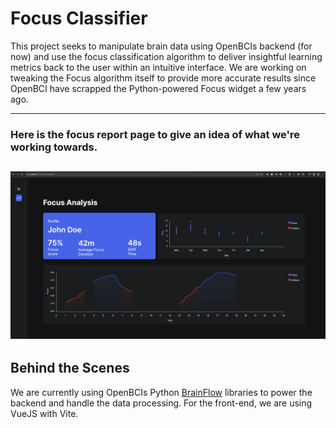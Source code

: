 # Focus Classifier

This project seeks to manipulate brain data using OpenBCIs backend (for now) and use the focus classification algorithm to deliver insightful learning metrics back to the user within an intuitive interface. 
We are working on tweaking the Focus algorithm itself to provide more accurate results since OpenBCI have scrapped the Python-powered Focus widget a few years ago. 

---
### Here is the focus report page to give an idea of what we're working towards.

![Focus Analysis page](./frontend/src/assets/focus_screenshot.png "Focus Analysis page")
---

## Behind the Scenes
We are currently using OpenBCIs Python [BrainFlow](https://brainflow.readthedocs.io/en/stable/) libraries to power the backend and handle the data processing.
For the front-end, we are using VueJS with Vite.